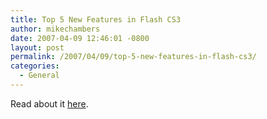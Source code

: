 ```yaml
---
title: Top 5 New Features in Flash CS3
author: mikechambers
date: 2007-04-09 12:46:01 -0800
layout: post
permalink: /2007/04/09/top-5-new-features-in-flash-cs3/
categories:
  - General
---
```



Read about it [here][1].

 [1]: http://digg.com/software/The_top_5_new_features_in_Flash_CS3